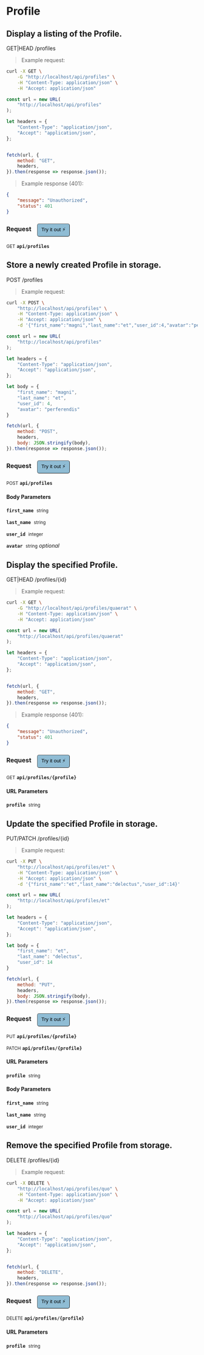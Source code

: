 # Profile


## Display a listing of the Profile.


GET|HEAD /profiles

> Example request:

```bash
curl -X GET \
    -G "http://localhost/api/profiles" \
    -H "Content-Type: application/json" \
    -H "Accept: application/json"
```

```javascript
const url = new URL(
    "http://localhost/api/profiles"
);

let headers = {
    "Content-Type": "application/json",
    "Accept": "application/json",
};


fetch(url, {
    method: "GET",
    headers,
}).then(response => response.json());
```


> Example response (401):

```json
{
    "message": "Unauthorized",
    "status": 401
}
```
<div id="execution-results-GETapi-profiles" hidden>
    <blockquote>Received response<span id="execution-response-status-GETapi-profiles"></span>:</blockquote>
    <pre class="json"><code id="execution-response-content-GETapi-profiles"></code></pre>
</div>
<div id="execution-error-GETapi-profiles" hidden>
    <blockquote>Request failed with error:</blockquote>
    <pre><code id="execution-error-message-GETapi-profiles"></code></pre>
</div>
<form id="form-GETapi-profiles" data-method="GET" data-path="api/profiles" data-authed="0" data-hasfiles="0" data-headers='{"Content-Type":"application\/json","Accept":"application\/json"}' onsubmit="event.preventDefault(); executeTryOut('GETapi-profiles', this);">
<h3>
    Request&nbsp;&nbsp;&nbsp;
        <button type="button" style="background-color: #8fbcd4; padding: 5px 10px; border-radius: 5px; border-width: thin;" id="btn-tryout-GETapi-profiles" onclick="tryItOut('GETapi-profiles');">Try it out ⚡</button>
    <button type="button" style="background-color: #c97a7e; padding: 5px 10px; border-radius: 5px; border-width: thin;" id="btn-canceltryout-GETapi-profiles" onclick="cancelTryOut('GETapi-profiles');" hidden>Cancel</button>&nbsp;&nbsp;
    <button type="submit" style="background-color: #6ac174; padding: 5px 10px; border-radius: 5px; border-width: thin;" id="btn-executetryout-GETapi-profiles" hidden>Send Request 💥</button>
    </h3>
<p>
<small class="badge badge-green">GET</small>
 <b><code>api/profiles</code></b>
</p>
</form>


## Store a newly created Profile in storage.


POST /profiles

> Example request:

```bash
curl -X POST \
    "http://localhost/api/profiles" \
    -H "Content-Type: application/json" \
    -H "Accept: application/json" \
    -d '{"first_name":"magni","last_name":"et","user_id":4,"avatar":"perferendis"}'

```

```javascript
const url = new URL(
    "http://localhost/api/profiles"
);

let headers = {
    "Content-Type": "application/json",
    "Accept": "application/json",
};

let body = {
    "first_name": "magni",
    "last_name": "et",
    "user_id": 4,
    "avatar": "perferendis"
}

fetch(url, {
    method: "POST",
    headers,
    body: JSON.stringify(body),
}).then(response => response.json());
```


<div id="execution-results-POSTapi-profiles" hidden>
    <blockquote>Received response<span id="execution-response-status-POSTapi-profiles"></span>:</blockquote>
    <pre class="json"><code id="execution-response-content-POSTapi-profiles"></code></pre>
</div>
<div id="execution-error-POSTapi-profiles" hidden>
    <blockquote>Request failed with error:</blockquote>
    <pre><code id="execution-error-message-POSTapi-profiles"></code></pre>
</div>
<form id="form-POSTapi-profiles" data-method="POST" data-path="api/profiles" data-authed="0" data-hasfiles="0" data-headers='{"Content-Type":"application\/json","Accept":"application\/json"}' onsubmit="event.preventDefault(); executeTryOut('POSTapi-profiles', this);">
<h3>
    Request&nbsp;&nbsp;&nbsp;
        <button type="button" style="background-color: #8fbcd4; padding: 5px 10px; border-radius: 5px; border-width: thin;" id="btn-tryout-POSTapi-profiles" onclick="tryItOut('POSTapi-profiles');">Try it out ⚡</button>
    <button type="button" style="background-color: #c97a7e; padding: 5px 10px; border-radius: 5px; border-width: thin;" id="btn-canceltryout-POSTapi-profiles" onclick="cancelTryOut('POSTapi-profiles');" hidden>Cancel</button>&nbsp;&nbsp;
    <button type="submit" style="background-color: #6ac174; padding: 5px 10px; border-radius: 5px; border-width: thin;" id="btn-executetryout-POSTapi-profiles" hidden>Send Request 💥</button>
    </h3>
<p>
<small class="badge badge-black">POST</small>
 <b><code>api/profiles</code></b>
</p>
<h4 class="fancy-heading-panel"><b>Body Parameters</b></h4>
<p>
<b><code>first_name</code></b>&nbsp;&nbsp;<small>string</small>  &nbsp;
<input type="text" name="first_name" data-endpoint="POSTapi-profiles" data-component="body" required  hidden>
<br>
</p>
<p>
<b><code>last_name</code></b>&nbsp;&nbsp;<small>string</small>  &nbsp;
<input type="text" name="last_name" data-endpoint="POSTapi-profiles" data-component="body" required  hidden>
<br>
</p>
<p>
<b><code>user_id</code></b>&nbsp;&nbsp;<small>integer</small>  &nbsp;
<input type="number" name="user_id" data-endpoint="POSTapi-profiles" data-component="body" required  hidden>
<br>
</p>
<p>
<b><code>avatar</code></b>&nbsp;&nbsp;<small>string</small>     <i>optional</i> &nbsp;
<input type="text" name="avatar" data-endpoint="POSTapi-profiles" data-component="body"  hidden>
<br>
</p>

</form>


## Display the specified Profile.


GET|HEAD /profiles/{id}

> Example request:

```bash
curl -X GET \
    -G "http://localhost/api/profiles/quaerat" \
    -H "Content-Type: application/json" \
    -H "Accept: application/json"
```

```javascript
const url = new URL(
    "http://localhost/api/profiles/quaerat"
);

let headers = {
    "Content-Type": "application/json",
    "Accept": "application/json",
};


fetch(url, {
    method: "GET",
    headers,
}).then(response => response.json());
```


> Example response (401):

```json
{
    "message": "Unauthorized",
    "status": 401
}
```
<div id="execution-results-GETapi-profiles--profile-" hidden>
    <blockquote>Received response<span id="execution-response-status-GETapi-profiles--profile-"></span>:</blockquote>
    <pre class="json"><code id="execution-response-content-GETapi-profiles--profile-"></code></pre>
</div>
<div id="execution-error-GETapi-profiles--profile-" hidden>
    <blockquote>Request failed with error:</blockquote>
    <pre><code id="execution-error-message-GETapi-profiles--profile-"></code></pre>
</div>
<form id="form-GETapi-profiles--profile-" data-method="GET" data-path="api/profiles/{profile}" data-authed="0" data-hasfiles="0" data-headers='{"Content-Type":"application\/json","Accept":"application\/json"}' onsubmit="event.preventDefault(); executeTryOut('GETapi-profiles--profile-', this);">
<h3>
    Request&nbsp;&nbsp;&nbsp;
        <button type="button" style="background-color: #8fbcd4; padding: 5px 10px; border-radius: 5px; border-width: thin;" id="btn-tryout-GETapi-profiles--profile-" onclick="tryItOut('GETapi-profiles--profile-');">Try it out ⚡</button>
    <button type="button" style="background-color: #c97a7e; padding: 5px 10px; border-radius: 5px; border-width: thin;" id="btn-canceltryout-GETapi-profiles--profile-" onclick="cancelTryOut('GETapi-profiles--profile-');" hidden>Cancel</button>&nbsp;&nbsp;
    <button type="submit" style="background-color: #6ac174; padding: 5px 10px; border-radius: 5px; border-width: thin;" id="btn-executetryout-GETapi-profiles--profile-" hidden>Send Request 💥</button>
    </h3>
<p>
<small class="badge badge-green">GET</small>
 <b><code>api/profiles/{profile}</code></b>
</p>
<h4 class="fancy-heading-panel"><b>URL Parameters</b></h4>
<p>
<b><code>profile</code></b>&nbsp;&nbsp;<small>string</small>  &nbsp;
<input type="text" name="profile" data-endpoint="GETapi-profiles--profile-" data-component="url" required  hidden>
<br>
</p>
</form>


## Update the specified Profile in storage.


PUT/PATCH /profiles/{id}

> Example request:

```bash
curl -X PUT \
    "http://localhost/api/profiles/et" \
    -H "Content-Type: application/json" \
    -H "Accept: application/json" \
    -d '{"first_name":"et","last_name":"delectus","user_id":14}'

```

```javascript
const url = new URL(
    "http://localhost/api/profiles/et"
);

let headers = {
    "Content-Type": "application/json",
    "Accept": "application/json",
};

let body = {
    "first_name": "et",
    "last_name": "delectus",
    "user_id": 14
}

fetch(url, {
    method: "PUT",
    headers,
    body: JSON.stringify(body),
}).then(response => response.json());
```


<div id="execution-results-PUTapi-profiles--profile-" hidden>
    <blockquote>Received response<span id="execution-response-status-PUTapi-profiles--profile-"></span>:</blockquote>
    <pre class="json"><code id="execution-response-content-PUTapi-profiles--profile-"></code></pre>
</div>
<div id="execution-error-PUTapi-profiles--profile-" hidden>
    <blockquote>Request failed with error:</blockquote>
    <pre><code id="execution-error-message-PUTapi-profiles--profile-"></code></pre>
</div>
<form id="form-PUTapi-profiles--profile-" data-method="PUT" data-path="api/profiles/{profile}" data-authed="0" data-hasfiles="0" data-headers='{"Content-Type":"application\/json","Accept":"application\/json"}' onsubmit="event.preventDefault(); executeTryOut('PUTapi-profiles--profile-', this);">
<h3>
    Request&nbsp;&nbsp;&nbsp;
        <button type="button" style="background-color: #8fbcd4; padding: 5px 10px; border-radius: 5px; border-width: thin;" id="btn-tryout-PUTapi-profiles--profile-" onclick="tryItOut('PUTapi-profiles--profile-');">Try it out ⚡</button>
    <button type="button" style="background-color: #c97a7e; padding: 5px 10px; border-radius: 5px; border-width: thin;" id="btn-canceltryout-PUTapi-profiles--profile-" onclick="cancelTryOut('PUTapi-profiles--profile-');" hidden>Cancel</button>&nbsp;&nbsp;
    <button type="submit" style="background-color: #6ac174; padding: 5px 10px; border-radius: 5px; border-width: thin;" id="btn-executetryout-PUTapi-profiles--profile-" hidden>Send Request 💥</button>
    </h3>
<p>
<small class="badge badge-darkblue">PUT</small>
 <b><code>api/profiles/{profile}</code></b>
</p>
<p>
<small class="badge badge-purple">PATCH</small>
 <b><code>api/profiles/{profile}</code></b>
</p>
<h4 class="fancy-heading-panel"><b>URL Parameters</b></h4>
<p>
<b><code>profile</code></b>&nbsp;&nbsp;<small>string</small>  &nbsp;
<input type="text" name="profile" data-endpoint="PUTapi-profiles--profile-" data-component="url" required  hidden>
<br>
</p>
<h4 class="fancy-heading-panel"><b>Body Parameters</b></h4>
<p>
<b><code>first_name</code></b>&nbsp;&nbsp;<small>string</small>  &nbsp;
<input type="text" name="first_name" data-endpoint="PUTapi-profiles--profile-" data-component="body" required  hidden>
<br>
</p>
<p>
<b><code>last_name</code></b>&nbsp;&nbsp;<small>string</small>  &nbsp;
<input type="text" name="last_name" data-endpoint="PUTapi-profiles--profile-" data-component="body" required  hidden>
<br>
</p>
<p>
<b><code>user_id</code></b>&nbsp;&nbsp;<small>integer</small>  &nbsp;
<input type="number" name="user_id" data-endpoint="PUTapi-profiles--profile-" data-component="body" required  hidden>
<br>
</p>

</form>


## Remove the specified Profile from storage.


DELETE /profiles/{id}

> Example request:

```bash
curl -X DELETE \
    "http://localhost/api/profiles/quo" \
    -H "Content-Type: application/json" \
    -H "Accept: application/json"
```

```javascript
const url = new URL(
    "http://localhost/api/profiles/quo"
);

let headers = {
    "Content-Type": "application/json",
    "Accept": "application/json",
};


fetch(url, {
    method: "DELETE",
    headers,
}).then(response => response.json());
```


<div id="execution-results-DELETEapi-profiles--profile-" hidden>
    <blockquote>Received response<span id="execution-response-status-DELETEapi-profiles--profile-"></span>:</blockquote>
    <pre class="json"><code id="execution-response-content-DELETEapi-profiles--profile-"></code></pre>
</div>
<div id="execution-error-DELETEapi-profiles--profile-" hidden>
    <blockquote>Request failed with error:</blockquote>
    <pre><code id="execution-error-message-DELETEapi-profiles--profile-"></code></pre>
</div>
<form id="form-DELETEapi-profiles--profile-" data-method="DELETE" data-path="api/profiles/{profile}" data-authed="0" data-hasfiles="0" data-headers='{"Content-Type":"application\/json","Accept":"application\/json"}' onsubmit="event.preventDefault(); executeTryOut('DELETEapi-profiles--profile-', this);">
<h3>
    Request&nbsp;&nbsp;&nbsp;
        <button type="button" style="background-color: #8fbcd4; padding: 5px 10px; border-radius: 5px; border-width: thin;" id="btn-tryout-DELETEapi-profiles--profile-" onclick="tryItOut('DELETEapi-profiles--profile-');">Try it out ⚡</button>
    <button type="button" style="background-color: #c97a7e; padding: 5px 10px; border-radius: 5px; border-width: thin;" id="btn-canceltryout-DELETEapi-profiles--profile-" onclick="cancelTryOut('DELETEapi-profiles--profile-');" hidden>Cancel</button>&nbsp;&nbsp;
    <button type="submit" style="background-color: #6ac174; padding: 5px 10px; border-radius: 5px; border-width: thin;" id="btn-executetryout-DELETEapi-profiles--profile-" hidden>Send Request 💥</button>
    </h3>
<p>
<small class="badge badge-red">DELETE</small>
 <b><code>api/profiles/{profile}</code></b>
</p>
<h4 class="fancy-heading-panel"><b>URL Parameters</b></h4>
<p>
<b><code>profile</code></b>&nbsp;&nbsp;<small>string</small>  &nbsp;
<input type="text" name="profile" data-endpoint="DELETEapi-profiles--profile-" data-component="url" required  hidden>
<br>
</p>
</form>



